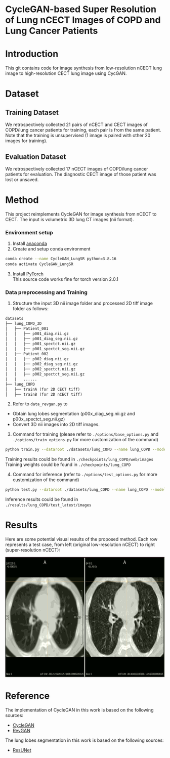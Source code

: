 # CycleGAN-based Super Resolution of Lung nCECT Images of COPD and Lung Cancer Patients

# Introduction
This git contains code for image synthesis from low-resolution nCECT lung image to high-resolution CECT lung image using CycGAN.

# Dataset
## Training Dataset
We retrospectively collected 21 pairs of nCECT and CECT images of COPD/lung cancer patients for training, each pair is from the same patient. Note that the training is unsupervised (1 image is paired with other 20 images for training).
## Evaluation Dataset
We retrospectively collected 17 nCECT images of COPD/lung cancer patients for evaluation. The diagnostic CECT image of those patient was lost or unsaved.

# Method
This project reimplements CycleGAN for image synthesis from nCECT to CECT. The input is volumetric 3D lung CT images (nii format). 

### Environment setup
1. Install [anaconda](https://docs.anaconda.com/anaconda/install/windows/)
2. Create and setup conda environment 
``` bash
conda create --name CycleGAN_LungSR python=3.8.16
conda activate CycleGAN_LungSR
```
3. Install [PyTorch](https://pytorch.org/get-started/locally/) <br>
This source code works fine for torch version 2.0.1

### Data preprocessing and Training
1. Structure the input 3D nii image folder and processed 2D tiff image folder as follows:
```
datasets
├── lung_COPD_3D
│   ├── Patient_001
│   │   ├── p001_diag.nii.gz
│   │   ├── p001_diag_seg.nii.gz
│   │   ├── p001_spectct.nii.gz
│   │   ├── p001_spectct_seg.nii.gz
│   ├── Patient_002
│   │   ├── p002_diag.nii.gz
│   │   ├── p002_diag_seg.nii.gz
│   │   ├── p002_spectct.nii.gz
│   │   ├── p002_spectct_seg.nii.gz
|   |   ......
├── lung_COPD
│   ├── trainA (for 2D CECT tiff)
│   ├── trainB (for 2D nCECT tiff)
```
2. Refer to `data_revgan.py` to 
- Obtain lung lobes segmentation (p00x_diag_seg.nii.gz and p00x_spectct_seg.nii.gz)
- Convert 3D nii images into 2D tiff images. 

3. Command for training (please refer to `./options/base_options.py` and `./options/train_options.py` for more customization of the command)
```bash
python train.py --dataroot ./datasets/lung_COPD --name lung_COPD --model cycle_gan --which_direction BtoA --fineSize 160
```

Training results could be found in `./checkpoints/lung_COPD/web/images`
Training weights could be found in `./checkpoints/lung_COPD`

4. Command for inference (refer to `./options/test_options.py` for more customization of the command)
```bash
python test.py --dataroot ./datasets/lung_COPD --name lung_COPD --model cycle_gan --which_direction BtoA --fineSize 160
```
Inference results could be found in `./results/lung_COPD/test_latest/images`

# Results
Here are some potential visual results of the proposed method. Each row represents a test case, from left (original low-resolution nCECT) to right (super-resolution nCECT):

<img src="img/Result_1.png" height="380" width="700"/>

# Reference
The implementation of CycleGAN in this work is based on the following sources:
- [CycleGAN](https://github.com/junyanz/CycleGAN)
- [RevGAN](https://github.com/tychovdo/RevGAN/tree/master)

The lung lobes segmentation in this work is based on the following sources:
- [ResUNet](https://github.com/JoHof/lungmask)
